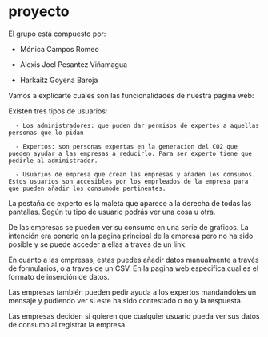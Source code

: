 # proyecto
El grupo está compuesto por:

  - Mónica Campos Romeo
  
  - Alexis Joel Pesantez Viñamagua
  
  - Harkaitz Goyena Baroja


Vamos a explicarte cuales son las funcionalidades de nuestra pagina web:

  Existen tres tipos de usuarios:
  
      - Los administradores: que puden dar permisos de expertos a aquellas personas que lo pidan
      
      - Expertos: son personas expertas en la generacion del CO2 que pueden ayudar a las empresas a reducirlo. Para ser experto tiene que pedirle al administrador.
      
      - Usuarios de empresa que crean las empresas y añaden los consumos. Estos usuarios son accesibles por los emprleados de la empresa para que pueden añadir los consumode pertinentes. 
      
  La pestaña de experto es la maleta que aparece a la derecha de todas las pantallas. Según tu tipo de usuario podrás ver una cosa u otra.
  
  De las empresas se pueden ver su consumo en una serie de graficos. La intención era ponerlo en la pagina principal de la empresa pero no ha sido posible y se puede acceder a ellas a traves de un link.
  
  En cuanto a las empresas, estas puedes añadir datos manualmente a través de formularios, o a traves de un CSV. En la pagina web especifica cual es el formato de inserción de datos.
  
  Las empresas también pueden pedir ayuda a los expertos mandandoles un mensaje y pudiendo ver si este ha sido contestado o no y la respuesta.
  
  Las empresas deciden si quieren que cualquier usuario pueda ver sus datos de consumo al registrar la empresa.
